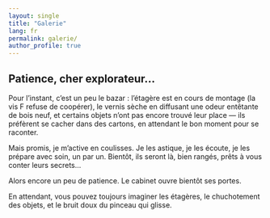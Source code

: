 ```yaml
---
layout: single
title: "Galerie"
lang: fr
permalink: galerie/
author_profile: true
---
```


## Patience, cher explorateur…

Pour l’instant, c’est un peu le bazar : l’étagère est en cours de montage (la vis F refuse de coopérer), le vernis sèche en diffusant une odeur entêtante de bois neuf, et certains objets n’ont pas encore trouvé leur place — ils préfèrent se cacher dans des cartons, en attendant le bon moment pour se raconter.

Mais promis, je m’active en coulisses. Je les astique, je les écoute, je les prépare avec soin, un par un.
Bientôt, ils seront là, bien rangés, prêts à vous conter leurs secrets…

Alors encore un peu de patience. Le cabinet ouvre bientôt ses portes.

En attendant, vous pouvez toujours imaginer les étagères, le chuchotement des objets, et le bruit doux du pinceau qui glisse.
